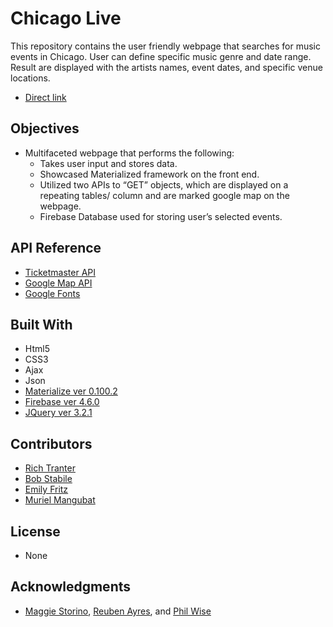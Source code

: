 # Chicago Live

This repository contains the user friendly webpage that searches for music events in Chicago. User can define specific music genre and date range. Result are displayed with the artists names, event dates, and specific venue locations.

* [Direct link](https://muri03.github.io/Chicago-Live/)

## Objectives

* Multifaceted webpage that performs the following:
    * Takes user input and stores data.
    * Showcased Materialized framework on the front end.
    * Utilized two APIs to “GET” objects, which are displayed on a repeating tables/ column and are marked google map on the webpage.  
    * Firebase Database used for storing user’s selected events. 

## API Reference

* [Ticketmaster API](https://developer.ticketmaster.com/products-and-docs/apis/discovery-api/v2/)
* [Google Map API](https://www.google.com/maps/@42.0382975,-87.7287145,13z)
* [Google Fonts](https://fonts.google.com/)

## Built With

* Html5
* CSS3
* Ajax
* Json
* [Materialize ver 0.100.2](https://www.google.com/url?sa=t&rct=j&q=&esrc=s&source=web&cd=1&cad=rja&uact=8&ved=0ahUKEwitoJaZrJXXAhVL0oMKHbK8D9AQFggoMAA&url=http%3A%2F%2Fmaterializecss.com%2F&usg=AOvVaw2h8GXVfMiSxDBGwBmCrVHZ)
* [Firebase ver 4.6.0](https://firebase.google.com/)
* [JQuery ver 3.2.1](https://code.jquery.com/)

## Contributors

* [Rich Tranter](https://github.com/Richt2566/)
* [Bob Stabile](https://github.com/stabrr)
* [Emily Fritz](https://github.com/emfritz2)
* [Muriel Mangubat](https://github.com/muri03)

## License

* None

## Acknowledgments

* [Maggie Storino](https://www.linkedin.com/in/maggiestorino/), [Reuben Ayres](https://www.linkedin.com/in/reuben-ayres/), and [Phil Wise](https://www.linkedin.com/in/philipwise/)


